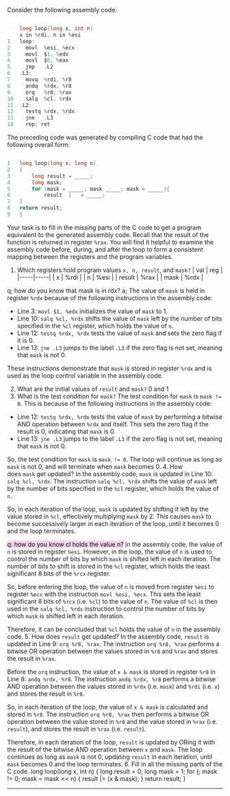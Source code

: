 Consider the following assembly code:

```c

	long loop(long x, int n)
	x in %rdi, n in %esi
1	loop:
2	  movl	%esi, %ecx
3	  movl	$1, %edx
4	  movl	$0, %eax
5	  jmp	.L2
6	.L3:
7	  movq	%rdi, %r8
8	  andq	%rdx, %r8
9	  orq	%r8, %rax
10	  salq	%cl, %rdx
11	.L2:
12	  testq	%rdx, %rdx
13	  jne	.L3
14	  rep; ret
```

The preceding code was generated by compiling C code that had the following overall form:

```c

1	long loop(long x, long n)
2	{
3		long result = _____;
4		long mask;
5		for (mask = _____; mask _____; mask = _____){
6			result	|	= _____;
7	}
8	return result;
9	}
```

Your task is to fill in the missing parts of the C code to get a program equivalent to the generated assembly code. Recall that the result of the function is returned in register `%rax`. You will find it helpful to examine the assembly code before, during, and after the loop to form a consistent mapping between the registers and the program variables.

1.  Which registers hold program values `x, n, result`, and `mask?`
| val | reg |
|-----|-----|
| x   | %rdi |
| n   | %esi |
| result | %rax |
| mask | %rdx |

q; how do you know that mask is in rdx?
a; The value of `mask` is held in register `%rdx` because of the following instructions in the assembly code:

-   Line 3: `movl $1, %edx` initializes the value of `mask` to 1.
-   Line 10: `salq %cl, %rdx` shifts the value of `mask` left by the number of bits specified in the `%cl` register, which holds the value of `n`.
-   Line 12: `testq %rdx, %rdx` tests the value of `mask` and sets the zero flag if it is 0.
-   Line 13: `jne .L3` jumps to the label `.L3` if the zero flag is not set, meaning that `mask` is not 0.

These instructions demonstrate that `mask` is stored in register `%rdx` and is used as the loop control variable in the assembly code.

2.  What are the initial values of `result` and `mask?`
    0 and 1
3.  What is the test condition for `mask?`
    The test condition for `mask` is `mask != 0`. This is because of the following instructions in the assembly code:

-   Line 12: `testq %rdx, %rdx` tests the value of `mask` by performing a bitwise AND operation between `%rdx` and itself. This sets the zero flag if the result is 0, indicating that `mask` is 0.
-   Line 13: `jne .L3` jumps to the label `.L3` if the zero flag is not set, meaning that `mask` is not 0.

So, the test condition for `mask` is `mask != 0`. The loop will continue as long as `mask` is not 0, and will terminate when `mask` becomes 0.
4.  How does `mask` get updated?
    In the assembly code, `mask` is updated in Line 10: `salq %cl, %rdx`. The instruction `salq %cl, %rdx` shifts the value of `mask` left by the number of bits specified in the `%cl` register, which holds the value of `n`.

So, in each iteration of the loop, `mask` is updated by shifting it left by the value stored in `%cl`, effectively multiplying `mask` by 2. This causes `mask` to become successively larger in each iteration of the loop, until it becomes 0 and the loop terminates.

<mark style="background: #FFB8EBA6;">q: how do you know cl holds the value n?</mark>
In the assembly code, the value of `n` is stored in register `%esi`. However, in the loop, the value of `n` is used to control the number of bits by which `mask` is shifted left in each iteration. The number of bits to shift is stored in the `%cl` register, which holds the least significant 8 bits of the `%rcx` register.

So, before entering the loop, the value of `n` is moved from register `%esi` to register `%ecx` with the instruction `movl %esi, %ecx`. This sets the least significant 8 bits of `%rcx` (i.e. `%cl`) to the value of `n`. The value of `%cl` is then used in the `salq %cl, %rdx` instruction to control the number of bits by which `mask` is shifted left in each iteration.

Therefore, it can be concluded that `%cl` holds the value of `n` in the assembly code.
5.  How does `result` get updated?
    In the assembly code, `result` is updated in Line 9: `orq %r8, %rax`. The instruction `orq %r8, %rax` performs a bitwise OR operation between the values stored in `%r8` and `%rax` and stores the result in `%rax`.

Before the `orq` instruction, the value of `x & mask` is stored in register `%r8` in Line 8: `andq %rdx, %r8`. The instruction `andq %rdx, %r8` performs a bitwise AND operation between the values stored in `%rdx` (i.e. `mask`) and `%rdi` (i.e. `x`) and stores the result in `%r8`.

So, in each iteration of the loop, the value of `x & mask` is calculated and stored in `%r8`. The instruction `orq %r8, %rax` then performs a bitwise OR operation between the value stored in `%r8` and the value stored in `%rax` (i.e. `result`), and stores the result in `%rax` (i.e. `result`).

Therefore, in each iteration of the loop, `result` is updated by ORing it with the result of the bitwise AND operation between `x` and `mask`. The loop continues as long as `mask` is not 0, updating `result` in each iteration, until `mask` becomes 0 and the loop terminates.
6.  Fill in all the missing parts of the C code.
long loop(long x, int n) {
  long result = 0;
  long mask = 1;
  for (; mask != 0; mask = mask << n) {
    result |= (x & mask);
  }
  return result;
}

- - -
